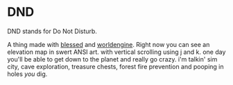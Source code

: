 # DND

DND stands for Do Not Disturb.

A thing made with [blessed](https://github.com/chjj/blessed) and [worldengine](https://github.com/Mindwerks/worldengine).  Right now you can see an elevation map in swert ANSI art. with vertical scrolling using j and k.  one day you'll be able to get down to the planet and really go crazy.  i'm talkin' sim city, cave exploration, treasure chests, forest fire prevention and pooping in holes _you_ dig. 
